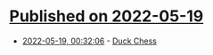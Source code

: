 # [Published on 2022-05-19](index.md)

* [2022-05-19, 00:32:06](https://news.ycombinator.com/item?id=31429290) - [Duck Chess](https://duckchess.com/)

